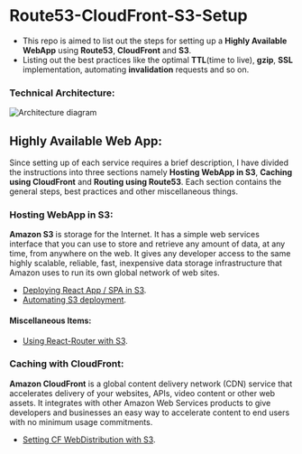 # Route53-CloudFront-S3-Setup
- This repo is aimed to list out the steps for setting up a **Highly Available WebApp** using **Route53**, **CloudFront** and **S3**.
- Listing out the best practices like the optimal **TTL**(time to live), **gzip**, **SSL** implementation, automating **invalidation** requests and so on.

### Technical Architecture:
![Architecture diagram](https://raw.githubusercontent.com/lakshmantgld/route53-CloudFront-S3-Setup/master/readmeFiles/architecture.png)

## Highly Available Web App:
Since setting up of each service requires a brief description, I have divided the instructions into three sections namely **Hosting WebApp in S3**, **Caching using CloudFront** and **Routing using Route53**. Each section contains the general steps, best practices and other miscellaneous things.

### Hosting WebApp in S3:
**Amazon S3** is storage for the Internet. It has a simple web services interface that you can use to store and retrieve any amount of data, at any time, from anywhere on the web. It gives any developer access to the same highly scalable, reliable, fast, inexpensive data storage infrastructure that Amazon uses to run its own global network of web sites.

- [Deploying React App / SPA in S3](https://github.com/lakshmantgld/route53-CloudFront-S3-Setup/blob/master/readmeFiles/s3Setup.md).
- [Automating S3 deployment](https://github.com/lakshmantgld/route53-CloudFront-S3-Setup/blob/master/readmeFiles/s3Automation.md).

#### Miscellaneous Items:

- [Using React-Router with S3](https://github.com/lakshmantgld/route53-CloudFront-S3-Setup/blob/master/readmeFiles/reactRouterWithS3.md).

### Caching with CloudFront:
**Amazon CloudFront** is a global content delivery network (CDN) service that accelerates delivery of your websites, APIs, video content or other web assets. It integrates with other Amazon Web Services products to give developers and businesses an easy way to accelerate content to end users with no minimum usage commitments.

- [Setting CF WebDistribution with S3](https://github.com/lakshmantgld/route53-CloudFront-S3-Setup/blob/master/readmeFiles/cfWebDistribution.md).
